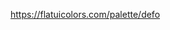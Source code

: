 <!-- todo: form para informações -->
<!-- todo: assinatura gerada com um table como corpo -->
<!-- todo: botões de copiar HTML e Selecionar  copiar assinatura -->
<!-- ? 2 - Usar base64 para imagem fixa || url para outras -->

<!-- https://www.exclaimer.com/email-signature-handbook/10078-social-media-icons-email-signatures -->
<!-- Nome, Cargo, Telefone, Email, Site, Redes Sociais, Foto -->
<!-- Baixar e hostear os proprios icons no GITHUB -->


https://flatuicolors.com/palette/defo